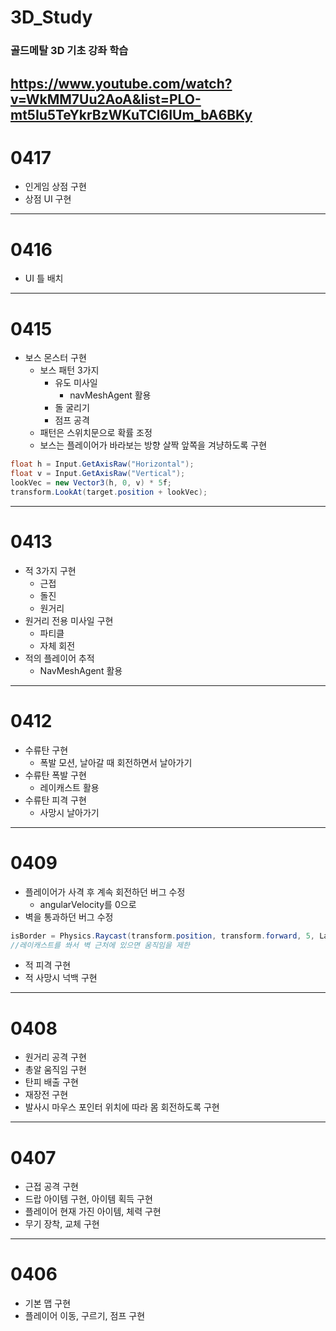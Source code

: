 # 3D_Study
### 골드메탈 3D 기초 강좌 학습
https://www.youtube.com/watch?v=WkMM7Uu2AoA&list=PLO-mt5Iu5TeYkrBzWKuTCl6IUm_bA6BKy
---
# 0417
- 인게임 상점 구현
- 상점 UI 구현
---
# 0416
- UI 틀 배치
---
# 0415
- 보스 몬스터 구현
    - 보스 패턴 3가지
        - 유도 미사일
            - navMeshAgent 활용
        - 돌 굴리기
        - 점프 공격
    - 패턴은 스위치문으로 확률 조정
    - 보스는 플레이어가 바라보는 방향 살짝 앞쪽을 겨냥하도록 구현
```c#
float h = Input.GetAxisRaw("Horizontal");
float v = Input.GetAxisRaw("Vertical");
lookVec = new Vector3(h, 0, v) * 5f;
transform.LookAt(target.position + lookVec);
```
---
# 0413
- 적 3가지 구현
    - 근접
    - 돌진
    - 원거리
- 원거리 전용 미사일 구현
    - 파티클
    - 자체 회전
- 적의 플레이어 추적
    - NavMeshAgent 활용
---
# 0412
- 수류탄 구현
    - 폭발 모션, 날아갈 때 회전하면서 날아가기
- 수류탄 폭발 구현
    - 레이캐스트 활용
- 수류탄 피격 구현
    - 사망시 날아가기
---
# 0409
- 플레이어가 사격 후 계속 회전하던 버그 수정
    - angularVelocity를 0으로
- 벽을 통과하던 버그 수정
```c#
isBorder = Physics.Raycast(transform.position, transform.forward, 5, LayerMask.GetMask("Wall"));
//레이캐스트를 쏴서 벽 근처에 있으면 움직임을 제한
```
- 적 피격 구현
- 적 사망시 넉백 구현
---
# 0408
- 원거리 공격 구현
- 총알 움직임 구현
- 탄피 배출 구현
- 재장전 구현
- 발사시 마우스 포인터 위치에 따라 몸 회전하도록 구현
---
# 0407
- 근접 공격 구현
- 드랍 아이템 구현, 아이템 획득 구현
- 플레이어 현재 가진 아이템, 체력 구현
- 무기 장착, 교체 구현
---
# 0406
- 기본 맵 구현
- 플레이어 이동, 구르기, 점프 구현
